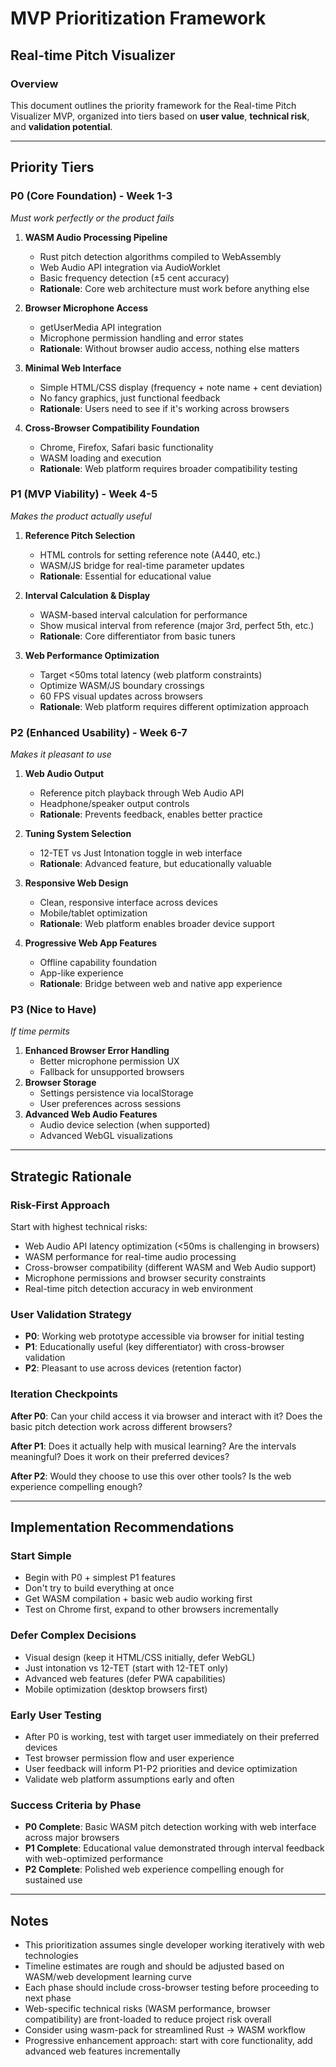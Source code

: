 # MVP Prioritization Framework
## Real-time Pitch Visualizer

### Overview

This document outlines the priority framework for the Real-time Pitch Visualizer MVP, organized into tiers based on **user value**, **technical risk**, and **validation potential**.

---

## Priority Tiers

### **P0 (Core Foundation) - Week 1-3**
*Must work perfectly or the product fails*

1. **WASM Audio Processing Pipeline**
   - Rust pitch detection algorithms compiled to WebAssembly
   - Web Audio API integration via AudioWorklet
   - Basic frequency detection (±5 cent accuracy)
   - **Rationale**: Core web architecture must work before anything else

2. **Browser Microphone Access**
   - getUserMedia API integration
   - Microphone permission handling and error states
   - **Rationale**: Without browser audio access, nothing else matters

3. **Minimal Web Interface**
   - Simple HTML/CSS display (frequency + note name + cent deviation)
   - No fancy graphics, just functional feedback
   - **Rationale**: Users need to see if it's working across browsers

4. **Cross-Browser Compatibility Foundation**
   - Chrome, Firefox, Safari basic functionality
   - WASM loading and execution
   - **Rationale**: Web platform requires broader compatibility testing

### **P1 (MVP Viability) - Week 4-5**
*Makes the product actually useful*

1. **Reference Pitch Selection**
   - HTML controls for setting reference note (A440, etc.)
   - WASM/JS bridge for real-time parameter updates
   - **Rationale**: Essential for educational value

2. **Interval Calculation & Display**
   - WASM-based interval calculation for performance
   - Show musical interval from reference (major 3rd, perfect 5th, etc.)
   - **Rationale**: Core differentiator from basic tuners

3. **Web Performance Optimization**
   - Target <50ms total latency (web platform constraints)
   - Optimize WASM/JS boundary crossings
   - 60 FPS visual updates across browsers
   - **Rationale**: Web platform requires different optimization approach

### **P2 (Enhanced Usability) - Week 6-7**
*Makes it pleasant to use*

1. **Web Audio Output**
   - Reference pitch playback through Web Audio API
   - Headphone/speaker output controls
   - **Rationale**: Prevents feedback, enables better practice

2. **Tuning System Selection**
   - 12-TET vs Just Intonation toggle in web interface
   - **Rationale**: Advanced feature, but educationally valuable

3. **Responsive Web Design**
   - Clean, responsive interface across devices
   - Mobile/tablet optimization
   - **Rationale**: Web platform enables broader device support

4. **Progressive Web App Features**
   - Offline capability foundation
   - App-like experience
   - **Rationale**: Bridge between web and native app experience

### **P3 (Nice to Have)**
*If time permits*

1. **Enhanced Browser Error Handling**
   - Better microphone permission UX
   - Fallback for unsupported browsers
2. **Browser Storage**
   - Settings persistence via localStorage
   - User preferences across sessions
3. **Advanced Web Audio Features**
   - Audio device selection (when supported)
   - Advanced WebGL visualizations

---

## Strategic Rationale

### **Risk-First Approach**
Start with highest technical risks:
- Web Audio API latency optimization (<50ms is challenging in browsers)
- WASM performance for real-time audio processing
- Cross-browser compatibility (different WASM and Web Audio support)
- Microphone permissions and browser security constraints
- Real-time pitch detection accuracy in web environment

### **User Validation Strategy**
- **P0**: Working web prototype accessible via browser for initial testing
- **P1**: Educationally useful (key differentiator) with cross-browser validation
- **P2**: Pleasant to use across devices (retention factor)

### **Iteration Checkpoints**

**After P0**: Can your child access it via browser and interact with it? Does the basic pitch detection work across different browsers?

**After P1**: Does it actually help with musical learning? Are the intervals meaningful? Does it work on their preferred devices?

**After P2**: Would they choose to use this over other tools? Is the web experience compelling enough?

---

## Implementation Recommendations

### **Start Simple**
- Begin with P0 + simplest P1 features
- Don't try to build everything at once
- Get WASM compilation + basic web audio working first
- Test on Chrome first, expand to other browsers incrementally

### **Defer Complex Decisions**
- Visual design (keep it HTML/CSS initially, defer WebGL)
- Just intonation vs 12-TET (start with 12-TET only)
- Advanced web features (defer PWA capabilities)
- Mobile optimization (desktop browsers first)

### **Early User Testing**
- After P0 is working, test with target user immediately on their preferred devices
- Test browser permission flow and user experience
- User feedback will inform P1-P2 priorities and device optimization
- Validate web platform assumptions early and often

### **Success Criteria by Phase**
- **P0 Complete**: Basic WASM pitch detection working with web interface across major browsers
- **P1 Complete**: Educational value demonstrated through interval feedback with web-optimized performance
- **P2 Complete**: Polished web experience compelling enough for sustained use

---

## Notes

- This prioritization assumes single developer working iteratively with web technologies
- Timeline estimates are rough and should be adjusted based on WASM/web development learning curve
- Each phase should include cross-browser testing before proceeding to next phase
- Web-specific technical risks (WASM performance, browser compatibility) are front-loaded to reduce project risk overall
- Consider using wasm-pack for streamlined Rust → WASM workflow
- Progressive enhancement approach: start with core functionality, add advanced web features incrementally 